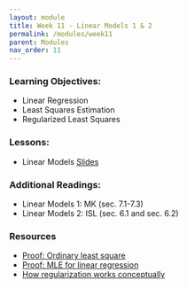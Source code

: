 ```yaml
---
layout: module
title: Week 11 - Linear Models 1 & 2
permalink: /modules/week11
parent: Modules
nav_order: 11
---
```


### Learning Objectives:

* Linear Regression
* Least Squares Estimation
* Regularized Least Squares

### Lessons:
* Linear Models [Slides](https://xinchenyu.github.io/csc380-fall23/Slides/23f380_linearmodels.pdf)


### Additional Readings:
* Linear Models 1: MK (sec. 7.1-7.3)  
* Linear Models 2: ISL (sec. 6.1 and sec. 6.2)

### Resources
* [Proof: Ordinary least square](https://en.wikipedia.org/wiki/Proofs_involving_ordinary_least_squares) 
* [Proof: MLE for linear regression](https://statproofbook.github.io/P/slr-mle.html)
* [How regularization works conceptually](https://explained.ai/regularization/constraints.html#sec:2.2)